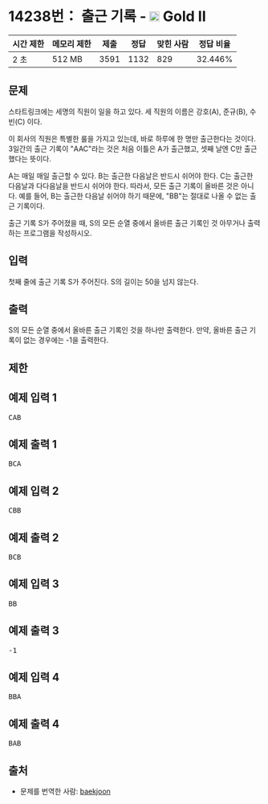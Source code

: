 # 14238번： 출근 기록 - <img src="https://static.solved.ac/tier_small/14.svg" style="height:20px" /> Gold II



| 시간 제한 | 메모리 제한 | 제출 | 정답 | 맞힌 사람 | 정답 비율 |
| --- | --- | --- | --- | --- | --- |
| 2 초 | 512 MB | 3591 | 1132 | 829 | 32.446% |
## 문제

스타트링크에는 세명의 직원이 일을 하고 있다. 세 직원의 이름은 강호(A), 준규(B), 수빈(C) 이다.

이 회사의 직원은 특별한 룰을 가지고 있는데, 바로 하루에 한 명만 출근한다는 것이다. 3일간의 출근 기록이 "AAC"라는 것은 처음 이틀은 A가 출근했고, 셋째 날엔 C만 출근했다는 뜻이다.

A는 매일 매일 출근할 수 있다. B는 출근한 다음날은 반드시 쉬어야 한다. C는 출근한 다음날과 다다음날을 반드시 쉬어야 한다. 따라서, 모든 출근 기록이 올바른 것은 아니다. 예를 들어, B는 출근한 다음날 쉬어야 하기 때문에, "BB"는 절대로 나올 수 없는 출근 기록이다. 

출근 기록 S가 주어졌을 때, S의 모든 순열 중에서 올바른 출근 기록인 것 아무거나 출력하는 프로그램을 작성하시오.

## 입력

첫째 줄에 출근 기록 S가 주어진다. S의 길이는 50을 넘지 않는다.

## 출력

S의 모든 순열 중에서 올바른 출근 기록인 것을 하나만 출력한다. 만약, 올바른 출근 기록이 없는 경우에는 -1을 출력한다.

## 제한

## 예제 입력 1

<pre>CAB
</pre>
## 예제 출력 1

<pre>BCA
</pre>
## 예제 입력 2

<pre>CBB
</pre>
## 예제 출력 2

<pre>BCB
</pre>
## 예제 입력 3

<pre>BB
</pre>
## 예제 출력 3

<pre>-1
</pre>
## 예제 입력 4

<pre>BBA
</pre>
## 예제 출력 4

<pre>BAB
</pre>
## 출처

- 문제를 번역한 사람: [baekjoon](/user/baekjoon)